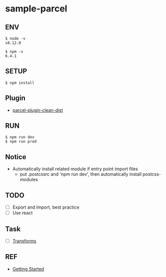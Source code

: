 # sample-parcel

## ENV
```
$ node -v
v8.12.0

$ npm -v
6.4.1
```

## SETUP
```
$ npm install
```

## Plugin
* [parcel-plugin-clean-dist](https://www.npmjs.com/package/parcel-plugin-clean-dist)

## RUN
```
$ npm run dev
$ npm run prod
```

## Notice
* Automatically install related module if entry point import files
	* put .postcssrc and 'npm run dev', then automatically install postcss-modules

## TODO
* [ ] Export and Import, best practice
* [ ] Use react

## Task
* [ ] [Transforms](https://parceljs.org/transforms.html)

## REF
* [Getting Started](https://parceljs.org/getting_started.html)
